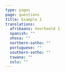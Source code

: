 ```yaml
---
type: pages
page: questions
title: Example 1
translations:
  afrikaans: Voorbeeld 1
  spanish: ""
  xhosa: ""
  northern-sotho: ""
  portuguese: ""
  southern-sotho: ""
  tswana: ""
  zulu: ""
---
```

